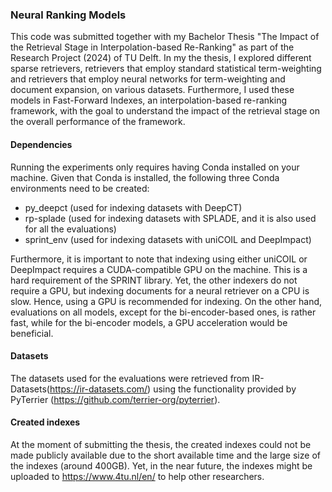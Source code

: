 ### Neural Ranking Models
This code was submitted together with my Bachelor Thesis "The Impact of the Retrieval Stage in Interpolation-based Re-Ranking" as part of the Research Project (2024) of TU Delft. In my the thesis, I explored different sparse retrievers, retrievers that employ standard statistical term-weighting and retrievers that employ neural networks for term-weighting and document expansion, on various datasets. Furthermore, I used these models in Fast-Forward Indexes, an interpolation-based re-ranking framework, with the goal to understand the impact of the retrieval stage on the overall performance of the framework.

#### Dependencies
Running the experiments only requires having Conda installed on your machine. Given that Conda is installed, the following three Conda environments need to be created:
- py_deepct (used for indexing datasets with DeepCT)
- rp-splade (used for indexing datasets with SPLADE, and it is also used for all the evaluations)
- sprint_env (used for indexing datasets with uniCOIL and DeepImpact)

Furthermore, it is important to note that indexing using either uniCOIL or DeepImpact requires a CUDA-compatible GPU on the machine. This is a hard requirement of the SPRINT library. Yet, the other indexers do not require a GPU, but indexing documents for a neural retriever on a CPU is slow. Hence, using a GPU is recommended for indexing. On the other hand, evaluations on all models, except for the bi-encoder-based ones, is rather fast, while for the bi-encoder models, a GPU acceleration would be beneficial.

#### Datasets
The datasets used for the evaluations were retrieved from IR-Datasets(https://ir-datasets.com/) using the functionality provided by PyTerrier (https://github.com/terrier-org/pyterrier). 


#### Created indexes
At the moment of submitting the thesis, the created indexes could not be made publicly available due to the short available time and the large size of the indexes (around 400GB). Yet, in the near future, the indexes might be uploaded to https://www.4tu.nl/en/ to help other researchers.

